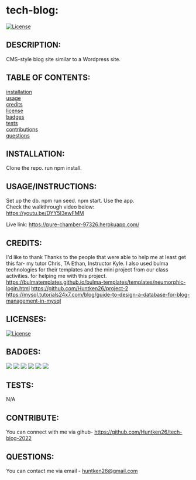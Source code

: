 # tech-blog:

  [![License](https://img.shields.io/badge/License-MIT-yellow.svg)](https://opensource.org/licenses/MIT)
  
## DESCRIPTION:

CMS-style blog site similar to a Wordpress site. 

## TABLE OF CONTENTS:

[installation](#installation) <br/>
[usage](#usageinstructions)<br/>
[credits](#credits)<br/>
[license](#licenses)<br/>
[badges](#badges)<br/>
[tests](#tests)<br/>
[contributions](#contribute)<br/>
[questions](#questions)<br/>

## INSTALLATION:

Clone the repo. run npm install.

## USAGE/INSTRUCTIONS:
Set up the db. npm run seed. npm start. Use the app.<br/>
Check the walkthrough video below:<br/>
https://youtu.be/DYY5I3ewFMM

Live link: https://pure-chamber-97326.herokuapp.com/
## CREDITS:

I'd like to thank Thanks to the people that were able to help me at least get this far- my tutor Chris, TA Ethan, Instructor Kyle. I also used bulma technologies for their templates and the mini project from our class activities. for helping me with this project.
https://bulmatemplates.github.io/bulma-templates/templates/neumorphic-login.html
https://github.com/Huntken26/project-2
https://mysql.tutorials24x7.com/blog/guide-to-design-a-database-for-blog-management-in-mysql

## LICENSES:


[![License](https://img.shields.io/badge/License-MIT-yellow.svg)](https://opensource.org/licenses/MIT)

## BADGES:
<img src="https://img.shields.io/badge/Visual_Studio_Code-0078D4?style=for-the-badge&logo=visual%20studio%20code&logoColor=white" />
<img src="https://img.shields.io/badge/Node.js-339933?style=for-the-badge&logo=nodedotjs&logoColor=white" />
<img src="https://img.shields.io/badge/json-5E5C5C?style=for-the-badge&logo=json&logoColor=white" />
<img src="https://img.shields.io/badge/JavaScript-323330?style=for-the-badge&logo=javascript&logoColor=F7DF1E" />
<img src="https://img.shields.io/badge/mysql-%2300f.svg?style=for-the-badge&logo=mysql&logoColor=white" />
<img src="https://img.shields.io/badge/bulma-00D0B1?style=for-the-badge&logo=bulma&logoColor=white" />


## TESTS:

N/A

## CONTRIBUTE:

You can connect with me via gihub- https://github.com/Huntken26/tech-blog-2022

## QUESTIONS:

You can contact me via email - huntken26@gmail.com